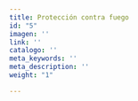 ```yaml
---
title: Protección contra fuego
id: "5"
imagen: ''
link: ''
catalogo: ''
meta_keywords: ''
meta_description: ''
weight: "1"

---
```

